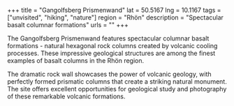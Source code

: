 +++
title = "Gangolfsberg Prismenwand"
lat = 50.5167
lng = 10.1167
tags = ["unvisited", "hiking", "nature"]
region = "Rhön"
description = "Spectacular basalt columnar formations"
urls = ""
+++

The Gangolfsberg Prismenwand features spectacular columnar basalt formations - natural hexagonal rock columns created by volcanic cooling processes. These impressive geological structures are among the finest examples of basalt columns in the Rhön region.

The dramatic rock wall showcases the power of volcanic geology, with perfectly formed prismatic columns that create a striking natural monument. The site offers excellent opportunities for geological study and photography of these remarkable volcanic formations.